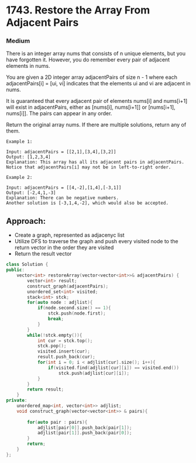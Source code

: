 # 1743. Restore the Array From Adjacent Pairs
### Medium

There is an integer array nums that consists of n unique elements, but you have forgotten it. However, you do remember every pair of adjacent elements in nums.

You are given a 2D integer array adjacentPairs of size n - 1 where each adjacentPairs[i] = [ui, vi] indicates that the elements ui and vi are adjacent in nums.

It is guaranteed that every adjacent pair of elements nums[i] and nums[i+1] will exist in adjacentPairs, either as [nums[i], nums[i+1]] or [nums[i+1], nums[i]]. The pairs can appear in any order.

Return the original array nums. If there are multiple solutions, return any of them.

 

    Example 1:

    Input: adjacentPairs = [[2,1],[3,4],[3,2]]
    Output: [1,2,3,4]
    Explanation: This array has all its adjacent pairs in adjacentPairs.
    Notice that adjacentPairs[i] may not be in left-to-right order.

    Example 2:

    Input: adjacentPairs = [[4,-2],[1,4],[-3,1]]
    Output: [-2,4,1,-3]
    Explanation: There can be negative numbers.
    Another solution is [-3,1,4,-2], which would also be accepted.

## Approach:
* Create a graph, represented as adjacenyc list
* Utilize DFS to traverse the graph and push every visited node to the return vector in the order they are visited
* Return the result vector

```cpp
class Solution {
public:
    vector<int> restoreArray(vector<vector<int>>& adjacentPairs) {
        vector<int> result;
        construct_graph(adjacentPairs);
        unordered_set<int> visited;
        stack<int> stck;
        for(auto node : adjlist){
            if(node.second.size() == 1){
                stck.push(node.first);
                break;
            }
        }
        while(!stck.empty()){
            int cur = stck.top();
            stck.pop();
            visited.insert(cur);
            result.push_back(cur);
            for(int i = 0; i < adjlist[cur].size(); i++){
                if(visited.find(adjlist[cur][i]) == visited.end())
                    stck.push(adjlist[cur][i]);
            }
        }
        return result;
    }
private:
    unordered_map<int, vector<int>> adjlist;
    void construct_graph(vector<vector<int>> & pairs){
        
        for(auto pair : pairs){
            adjlist[pair[0]].push_back(pair[1]);
            adjlist[pair[1]].push_back(pair[0]);
        }
        return;
    }
};
```
